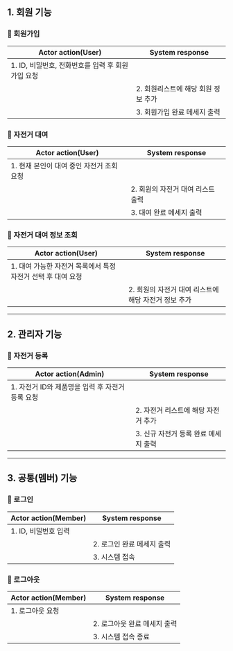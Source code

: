## 1. 회원 기능

### 📌 회원가입

| Actor action(User)                                | System response                     |
| ------------------------------------------------- | ----------------------------------- |
| 1. ID, 비밀번호, 전화번호를 입력 후 회원가입 요청 |                                     |
|                                                   | 2. 회원리스트에 해당 회원 정보 추가 |
|                                                   | 3. 회원가입 완료 메세지 출력        |

### 📌 자전거 대여

| Actor action(User)                        | System response                   |
| ----------------------------------------- | --------------------------------- |
| 1. 현재 본인이 대여 중인 자전거 조회 요청 |                                   |
|                                           | 2. 회원의 자전거 대여 리스트 출력 |
|                                           | 3. 대여 완료 메세지 출력          |

### 📌 자전거 대여 정보 조회

| Actor action(User)                                           | System response                                      |
| ------------------------------------------------------------ | ---------------------------------------------------- |
| 1. 대여 가능한 자전거 목록에서 특정 자전거 선택 후 대여 요청 |                                                      |
|                                                              | 2. 회원의 자전거 대여 리스트에 해당 자전거 정보 추가 |

---

## 2. 관리자 기능

### 📌 자전거 등록

| Actor action(Admin)                              | System response                      |
| ------------------------------------------------ | ------------------------------------ |
| 1. 자전거 ID와 제품명을 입력 후 자전거 등록 요청 |                                      |
|                                                  | 2. 자전거 리스트에 해당 자전거 추가  |
|                                                  | 3. 신규 자전거 등록 완료 메세지 출력 |

---

## 3. 공통(멤버) 기능

### 📌 로그인

| Actor action(Member) | System response            |
| -------------------- | -------------------------- |
| 1. ID, 비밀번호 입력 |                            |
|                      | 2. 로그인 완료 메세지 출력 |
|                      | 3. 시스템 접속             |

### 📌 로그아웃

| Actor action(Member) | System response              |
| -------------------- | ---------------------------- |
| 1. 로그아웃 요청     |                              |
|                      | 2. 로그아웃 완료 메세지 출력 |
|                      | 3. 시스템 접속 종료          |
